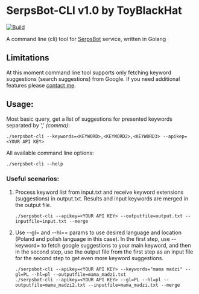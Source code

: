 # SerpsBot-CLI v1.0 by ToyBlackHat
[![Build](https://github.com/ToyBlackHat/serpsbot-cli/actions/workflows/build.yml/badge.svg)](https://github.com/ToyBlackHat/serpsbot-cli/actions/workflows/build.yml)

A command line (cli) tool for [SerpsBot](https://www.serpsbot.com) service, written in Golang

## Limitations
At this moment command line tool supports only fetching keyword suggestions (search suggestions) from Google.
If you need additional features please [contact me](mailto:toyblackhat@pm.me).

## Usage:
Most basic query, get a list of suggestions for presented keywords separated by ',' *(comma)*:
```
./serpsbot-cli --keywords=<KEYWORD>,<KEYWORD2>,<KEYWORD3> --apikep=<YOUR API KEY>
```
All available command line options:
```
./serpsbot-cli --help
```

### Useful scenarios:

1. Process keyword list from input.txt and receive keyword extensions (suggestions) in output.txt. Results and input keywords are merged in the output file.
    ```
    ./serpsbot-cli --apikey=<YOUR API KEY> --outputfile=output.txt --inputfile=input.txt --merge
    ```
2. Use --gl= and --hl== params to use desired language and location (Poland and polish language in this case). In the first step, use --keyword= to fetch google suggestions to your main keyword, and then in the second step, use the output file from the first step as an input file for the second step to get even more keyword suggestions.
    ```
    ./serpsbot-cli --apikey=<YOUR API KEY> --keywords="mama madzi" --gl=PL --hl=pl --outputfile=mama_madzi.txt  
    ./serpsbot-cli --apikey=<YOUR API KEY> --gl=PL --hl=pl --outputfile=mama_madzi2.txt --inputfile=mama_madzi.txt --merge
    ```
